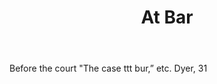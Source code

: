---
title: At Bar
letter: A
permalink: "/definitions/bld-at-bar.html"
body: Before the court "The case ttt bur,” etc. Dyer, 31
published_at: '2018-07-07'
source: Black's Law Dictionary 2nd Ed (1910)
layout: post
---